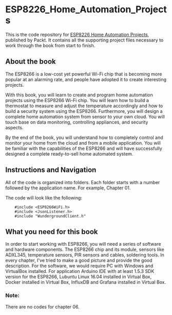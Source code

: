 # ESP8226_Home_Automation_Projects
This is the code repository for [ESP8226 Home Automation Projects](https://www.packtpub.com/hardware-and-creative/esp8266-home-automation-projects?utm_source=github&utm_medium=repository&utm_content=9781787282629), published by Packt. It contains all the supporting project files necessary to work through the book from start to finish.
## About the book
The ESP8266 is a low-cost yet powerful Wi-Fi chip that is becoming more popular at an alarming rate, and people have adopted it to create interesting projects.

With this book, you will learn to create and program home automation projects using the ESP8266 Wi-Fi chip. You will learn how to build a thermostat to measure and adjust the temperature accordingly and how to build a security system using the ESP8266. Furthermore, you will design a complete home automation system from sensor to your own cloud. You will touch base on data monitoring, controlling appliances, and security aspects.

By the end of the book, you will understand how to completely control and monitor your home from the cloud and from a mobile application. You will be familiar with the capabilities of the ESP8266 and will have successfully designed a complete ready-to-sell home automated system.

## Instructions and Navigation
All of the code is organized into folders. Each folder starts with a number followed by the application name. For example, Chapter 01.

The code will look like the following:
   
   
        #include <ESP8266WiFi.h>
        #include <JsonListener.h>
        #include "WundergroundClient.h"
        
## What you need for this book
In order to start working with ESP8266, you will need a series of software and hardware components.
The ESP8266 chip and its module, sensors like ADXL345, temperature sensors, PIR sensors and cables, soldering tools. In every chapter, I've tried to make a good picture and provide the good description.
For the software, we would require PC with Windows and VirtualBox installed. For application Arduino IDE with at least 1.5.3 SDK version for the ESP8266, Lubuntu Linux 16.04 installed in Virtual Box, Docker installed in Virtual Box, InfluxDB and Grafana installed in Virtual Box.

### Note:
There are no codes for chapter 06.
